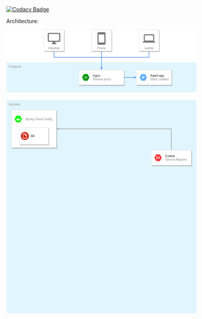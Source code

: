 
[![Codacy Badge](https://api.codacy.com/project/badge/Grade/0c4ed34231bc4f06846d4d2a78df7c43)](https://app.codacy.com/manual/peshkovdenis1985/collaborative-notes-app-backend?utm_source=github.com&utm_medium=referral&utm_content=DenPeshkov/collaborative-notes-app-backend&utm_campaign=Badge_Grade_Settings)

Architecture:

![architecture](microservices.png)